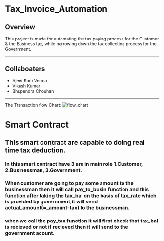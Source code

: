 # Tax_Invoice_Automation

## Overview
This project is made for automating the tax paying process for the Customer & the Business tax, while narrowing down the tax collecting process for the Government. 

---
## Collaboaters
- Ajeet Ram Verma
- Vikash Kumar
- Bhupendra Chouhan 
---

The Transaction flow Chart:
![flow_chart](https://i.imgur.com/p3rYDQK.png)

# Smart Contract

## This smart contract are capable to doing real time tax deduction.
### In this smart contract have 3 are in main role 1.Customer, 2.Businessman, 3.Government.
### When customer are going to pay some amount to the businessman then it will call pay_to_busin function and this function after taking the tax_bal on the basis of tax_rate which is provided by government,it will send actual_amount(=_amount-tax) to the businessman.
### when we call the pay_tax function it will first check that tax_bal is recieved or not if recieved then it will send to the government acount.

